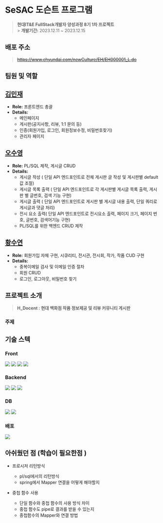 # SeSAC 도슨트 프로그램

> **현대IT&E FullStack개발자 양성과정 8기 1차 프로젝트**<br> > **개발기간:** 2023.12.11 ~ 2023.12.15</p>

## 배포 주소

> ~~https://www.ehyundai.com/newCulture/EH/EH000001_L.do~~

## 팀원 및 역할

## [김민재](https://github.com/lake041)
- **Role:** 프론트엔드 총괄
- **Details:** 
  - 메인페이지
  - 게시판(공지사항, 리뷰, 1:1 문의 등)
  - 인증(회원가입, 로그인, 회원정보수정, 비밀번호찾기)
  - 관리자 페이지

## [오수영](https://github.com/osy9757)
- **Role:** PL/SQL 제작, 게시글 CRUD
- **Details:** 
  - 게시글 작성 ( 단일 API 엔드포인트로 전체 게시판 글 작성 및 게시판별 default 값 조절)
  - 게시글 목록 출력 ( 단일 API 엔드포인트로 각 게시판별 게시글 목록 출력, 게시판 별 글번호,  검색 기능 구현)
  - 게시글 출력 ( 단일 API 엔드포인트로 게시판 별 게시글 내용 출력, 단일 쿼리로 게시글과 댓글 처리)
  - 전시 요소 출력(  단일 API 엔드포인트로 전시요소 출력, 페이지 크기, 페이지 번호, 글번호, 검색어기능 구현)
  - PL/SQL를 위한 백엔드 CRUD 제작

## [황수연](https://github.com/roonhyeon)
- **Role:** 회원가입 자체 구현, 시큐리티, 전시관, 전시회, 작가, 작품 CUD 구현
- **Details:** 
  - 중복이메일 검사 및 이메일 인증 절차
  - 회원 CRUD
  - 로그인, 로그아웃, 비밀번호 찾기


## 프로젝트 소개

>    **H_Docent : 현대 백화점 작품 정보제공 및 리뷰 커뮤니티 게시판**
### 주제

## 기술 스텍

### Front
<img src="https://img.shields.io/badge/React-61DAFB?style=for-the-badge&logo=React&logoColor=white" >  <img src="https://img.shields.io/badge/redux-764abc?style=for-the-badge&logo=redux&logoColor=white" >  <img src="https://img.shields.io/badge/tailwindcss-06B6D4?style=for-the-badge&logo=tailwindcss&logoColor=white">  <img src="https://img.shields.io/badge/amazons3-569A31?style=for-the-badge&logo=amazons3&logoColor=white"> 


### Backend
<img src="https://img.shields.io/badge/spring-6DB33F?style=for-the-badge&logo=spring&logoColor=white">  <img src="https://img.shields.io/badge/springsecurity-6DB33F?style=for-the-badge&logo=springsecurity&logoColor=white">  <img src="https://img.shields.io/badge/amazonec2-FF9900?style=for-the-badge&logo=amazonec2&logoColor=white">



### DB
<img src="https://img.shields.io/badge/oracle-F80000?style=for-the-badge&logo=oracle&logoColor=white">  <img src="https://img.shields.io/badge/amazonrds-527FFF?style=for-the-badge&logo=amazonrds&logoColor=white">


### 배포
<img src="https://img.shields.io/badge/jenkins-D24939?style=for-the-badge&logo=jenkins&logoColor=white">



## 아쉬웠던 점 (학습이 필요한점 )

- 프로시저 리턴방식
  - pl/sql에서의 리턴방식
  - spring에서 Mapper 연결을 어떻게 해야할지

- 중첩 함수 사용
  - 단일 함수와 중첩 함수의 사용 방식 차이
  - 중첩 함수도 pipe로 결과를 받을 수 있는지
  - 중첩함수의 Mapper와 연결 방법
